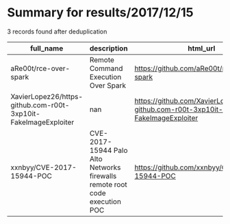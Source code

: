
# Summary for results/2017/12/15
    
3 records found after deduplication

| full_name | description | html_url | matched_list | matched_count | pushed_at | size | stargazers_count | language | forks_count | vul_ids |
|----------------------------------------------------------------|----------------------------------------------------------------------------|-----------------------------------------------------------------------------------|-----------------------------------------------|-----------------|---------------------------|--------|--------------------|------------|---------------|--------------------|
| aRe00t/rce-over-spark | Remote Command Execution Over Spark | https://github.com/aRe00t/rce-over-spark | ['rce'] | 1 | 2017-12-15 08:03:11+00:00 | 518 | 82 | Java | 24 | [] |
| XavierLopez26/https-github.com-r00t-3xp10it-FakeImageExploiter | nan | https://github.com/XavierLopez26/https-github.com-r00t-3xp10it-FakeImageExploiter | ['exploit'] | 1 | 2017-12-15 07:10:12+00:00 | 0 | 0 | nan | 0 | [] |
| xxnbyy/CVE-2017-15944-POC | CVE-2017-15944 Palo Alto Networks firewalls remote root code execution POC | https://github.com/xxnbyy/CVE-2017-15944-POC | ['cve poc', 'cve-2', 'remote code execution'] | 3 | 2017-12-15 02:57:41+00:00 | 5 | 0 | Python | 5 | ['CVE-2017-15944'] |
